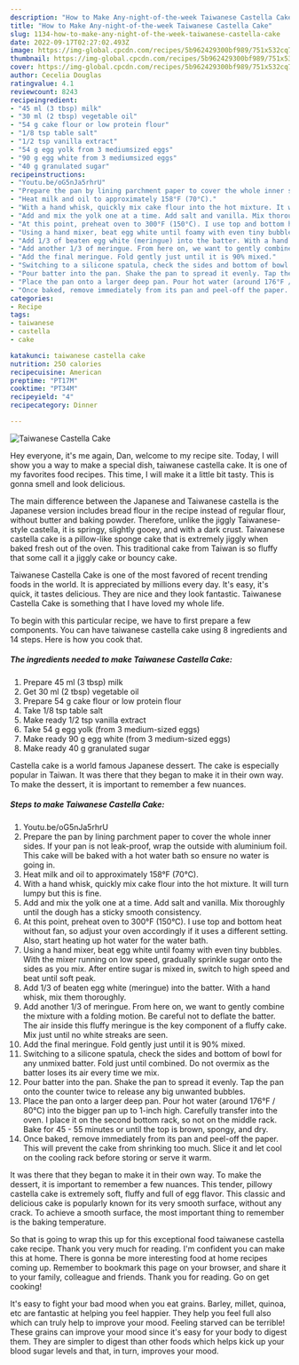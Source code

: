 ```yaml
---
description: "How to Make Any-night-of-the-week Taiwanese Castella Cake"
title: "How to Make Any-night-of-the-week Taiwanese Castella Cake"
slug: 1134-how-to-make-any-night-of-the-week-taiwanese-castella-cake
date: 2022-09-17T02:27:02.493Z
image: https://img-global.cpcdn.com/recipes/5b962429300bf989/751x532cq70/taiwanese-castella-cake-recipe-main-photo.jpg
thumbnail: https://img-global.cpcdn.com/recipes/5b962429300bf989/751x532cq70/taiwanese-castella-cake-recipe-main-photo.jpg
cover: https://img-global.cpcdn.com/recipes/5b962429300bf989/751x532cq70/taiwanese-castella-cake-recipe-main-photo.jpg
author: Cecelia Douglas
ratingvalue: 4.1
reviewcount: 8243
recipeingredient:
- "45 ml (3 tbsp) milk"
- "30 ml (2 tbsp) vegetable oil"
- "54 g cake flour or low protein flour"
- "1/8 tsp table salt"
- "1/2 tsp vanilla extract"
- "54 g egg yolk from 3 mediumsized eggs"
- "90 g egg white from 3 mediumsized eggs"
- "40 g granulated sugar"
recipeinstructions:
- "Youtu.be/oG5nJa5rhrU"
- "Prepare the pan by lining parchment paper to cover the whole inner sides. If your pan is not leak-proof, wrap the outside with aluminium foil. This cake will be baked with a hot water bath so ensure no water is going in."
- "Heat milk and oil to approximately 158°F (70°C)."
- "With a hand whisk, quickly mix cake flour into the hot mixture. It will turn lumpy but this is fine."
- "Add and mix the yolk one at a time. Add salt and vanilla. Mix thoroughly until the dough has a sticky smooth consistency."
- "At this point, preheat oven to 300°F (150°C). I use top and bottom heat without fan, so adjust your oven accordingly if it uses a different setting. Also, start heating up hot water for the water bath."
- "Using a hand mixer, beat egg white until foamy with even tiny bubbles. With the mixer running on low speed, gradually sprinkle sugar onto the sides as you mix. After entire sugar is mixed in, switch to high speed and beat until soft peak."
- "Add 1/3 of beaten egg white (meringue) into the batter. With a hand whisk, mix them thoroughly."
- "Add another 1/3 of meringue. From here on, we want to gently combine the mixture with a folding motion. Be careful not to deflate the batter. The air inside this fluffy meringue is the key component of a fluffy cake. Mix just until no white streaks are seen."
- "Add the final meringue. Fold gently just until it is 90% mixed."
- "Switching to a silicone spatula, check the sides and bottom of bowl for any unmixed batter. Fold just until combined. Do not overmix as the batter loses its air every time we mix."
- "Pour batter into the pan. Shake the pan to spread it evenly. Tap the pan onto the counter twice to release any big unwanted bubbles."
- "Place the pan onto a larger deep pan. Pour hot water (around 176°F / 80°C) into the bigger pan up to 1-inch high. Carefully transfer into the oven. I place it on the second bottom rack, so not on the middle rack. Bake for 45 - 55 minutes or until the top is brown, spongy, and dry."
- "Once baked, remove immediately from its pan and peel-off the paper. This will prevent the cake from shrinking too much. Slice it and let cool on the cooling rack before storing or serve it warm."
categories:
- Recipe
tags:
- taiwanese
- castella
- cake

katakunci: taiwanese castella cake 
nutrition: 250 calories
recipecuisine: American
preptime: "PT17M"
cooktime: "PT34M"
recipeyield: "4"
recipecategory: Dinner

---
```



![Taiwanese Castella Cake](https://img-global.cpcdn.com/recipes/5b962429300bf989/751x532cq70/taiwanese-castella-cake-recipe-main-photo.jpg)

Hey everyone, it's me again, Dan, welcome to my recipe site. Today, I will show you a way to make a special dish, taiwanese castella cake. It is one of my favorites food recipes. This time, I will make it a little bit tasty. This is gonna smell and look delicious.

The main difference between the Japanese and Taiwanese castella is the Japanese version includes bread flour in the recipe instead of regular flour, without butter and baking powder. Therefore, unlike the jiggly Taiwanese-style castella, it is springy, slightly gooey, and with a dark crust. Taiwanese castella cake is a pillow-like sponge cake that is extremely jiggly when baked fresh out of the oven. This traditional cake from Taiwan is so fluffy that some call it a jiggly cake or bouncy cake.

Taiwanese Castella Cake is one of the most favored of recent trending foods in the world. It is appreciated by millions every day. It's easy, it's quick, it tastes delicious. They are nice and they look fantastic. Taiwanese Castella Cake is something that I have loved my whole life.


To begin with this particular recipe, we have to first prepare a few components. You can have taiwanese castella cake using 8 ingredients and 14 steps. Here is how you cook that.

<!--inarticleads1-->

##### The ingredients needed to make Taiwanese Castella Cake:

1. Prepare 45 ml (3 tbsp) milk
1. Get 30 ml (2 tbsp) vegetable oil
1. Prepare 54 g cake flour or low protein flour
1. Take 1/8 tsp table salt
1. Make ready 1/2 tsp vanilla extract
1. Take 54 g egg yolk (from 3 medium-sized eggs)
1. Make ready 90 g egg white (from 3 medium-sized eggs)
1. Make ready 40 g granulated sugar


Castella cake is a world famous Japanese dessert. The cake is especially popular in Taiwan. It was there that they began to make it in their own way. To make the dessert, it is important to remember a few nuances. 

<!--inarticleads2-->

##### Steps to make Taiwanese Castella Cake:

1. Youtu.be/oG5nJa5rhrU
1. Prepare the pan by lining parchment paper to cover the whole inner sides. If your pan is not leak-proof, wrap the outside with aluminium foil. This cake will be baked with a hot water bath so ensure no water is going in.
1. Heat milk and oil to approximately 158°F (70°C).
1. With a hand whisk, quickly mix cake flour into the hot mixture. It will turn lumpy but this is fine.
1. Add and mix the yolk one at a time. Add salt and vanilla. Mix thoroughly until the dough has a sticky smooth consistency.
1. At this point, preheat oven to 300°F (150°C). I use top and bottom heat without fan, so adjust your oven accordingly if it uses a different setting. Also, start heating up hot water for the water bath.
1. Using a hand mixer, beat egg white until foamy with even tiny bubbles. With the mixer running on low speed, gradually sprinkle sugar onto the sides as you mix. After entire sugar is mixed in, switch to high speed and beat until soft peak.
1. Add 1/3 of beaten egg white (meringue) into the batter. With a hand whisk, mix them thoroughly.
1. Add another 1/3 of meringue. From here on, we want to gently combine the mixture with a folding motion. Be careful not to deflate the batter. The air inside this fluffy meringue is the key component of a fluffy cake. Mix just until no white streaks are seen.
1. Add the final meringue. Fold gently just until it is 90% mixed.
1. Switching to a silicone spatula, check the sides and bottom of bowl for any unmixed batter. Fold just until combined. Do not overmix as the batter loses its air every time we mix.
1. Pour batter into the pan. Shake the pan to spread it evenly. Tap the pan onto the counter twice to release any big unwanted bubbles.
1. Place the pan onto a larger deep pan. Pour hot water (around 176°F / 80°C) into the bigger pan up to 1-inch high. Carefully transfer into the oven. I place it on the second bottom rack, so not on the middle rack. Bake for 45 - 55 minutes or until the top is brown, spongy, and dry.
1. Once baked, remove immediately from its pan and peel-off the paper. This will prevent the cake from shrinking too much. Slice it and let cool on the cooling rack before storing or serve it warm.


It was there that they began to make it in their own way. To make the dessert, it is important to remember a few nuances. This tender, pillowy castella cake is extremely soft, fluffy and full of egg flavor. This classic and delicious cake is popularly known for its very smooth surface, without any crack. To achieve a smooth surface, the most important thing to remember is the baking temperature. 

So that is going to wrap this up for this exceptional food taiwanese castella cake recipe. Thank you very much for reading. I'm confident you can make this at home. There is gonna be more interesting food at home recipes coming up. Remember to bookmark this page on your browser, and share it to your family, colleague and friends. Thank you for reading. Go on get cooking!

It's easy to fight your bad mood when you eat grains. Barley, millet, quinoa, etc are fantastic at helping you feel happier. They help you feel full also which can truly help to improve your mood. Feeling starved can be terrible! These grains can improve your mood since it's easy for your body to digest them. They are simpler to digest than other foods which helps kick up your blood sugar levels and that, in turn, improves your mood.
